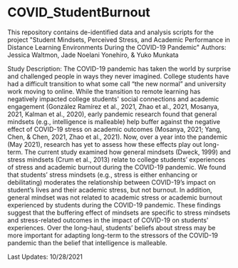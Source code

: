 # COVID_StudentBurnout
This repository contains de-identified data and analysis scripts for the project "Student Mindsets, Perceived Stress, and Academic Performance in Distance Learning Environments During the COVID-19 Pandemic"
Authors: Jessica Waltmon, Jade Noelani Yonehiro, & Yuko Munkata

Study Description: The COVID-19 pandemic has taken the world by surprise and challenged people in ways they never imagined. College students have had a difficult transition to what some call “the new normal” and university work moving to online. While the transition to remote learning has negatively impacted college students' social connections and academic engagement (González Ramírez et al., 2021, Zhao et al., 2021, Mosanya, 2021, Kalman et al., 2020), early pandemic research found that general mindsets (e.g., intelligence is malleable) help buffer against the negative effect of COVID-19 stress on academic outcomes (Mosanya, 2021; Yang, Chen, & Chen, 2021, Zhao et al., 2021). Now, over a year into the pandemic (May 2021), research has yet to assess how these effects play out long-term. The current study examined how general mindsets (Dweck, 1999) and stress mindsets (Crum et al., 2013) relate to college students’ experiences of stress and academic burnout during the COVID-19 pandemic. We found that students’ stress mindsets (e.g., stress is either enhancing or debilitating) moderates the relationship between COVID-19’s impact on student’s lives and their academic stress, but not burnout. In addition, general mindset was not related to academic stress or academic burnout experienced by students during the COVID-19 pandemic. These findings suggest that the buffering effect of mindsets are specific to stress mindsets and stress-related outcomes in the impact of COVID-19 on students' experiences. Over the long-haul, students’ beliefs about stress may be more important for adapting long-term to the stressors of the COVID-19 pandemic than the belief that intelligence is malleable.

Last Updates: 10/28/2021
